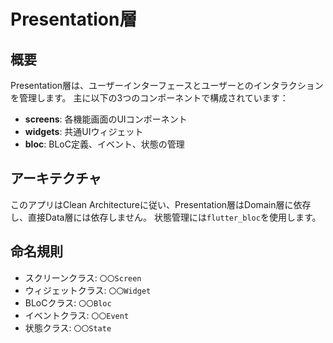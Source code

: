 # Presentation層

## 概要
Presentation層は、ユーザーインターフェースとユーザーとのインタラクションを管理します。
主に以下の3つのコンポーネントで構成されています：

- **screens**: 各機能画面のUIコンポーネント
- **widgets**: 共通UIウィジェット
- **bloc**: BLoC定義、イベント、状態の管理

## アーキテクチャ
このアプリはClean Architectureに従い、Presentation層はDomain層に依存し、直接Data層には依存しません。
状態管理には`flutter_bloc`を使用します。

## 命名規則
- スクリーンクラス: `〇〇Screen`
- ウィジェットクラス: `〇〇Widget`
- BLoCクラス: `〇〇Bloc`
- イベントクラス: `〇〇Event`
- 状態クラス: `〇〇State`
